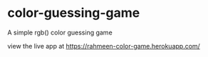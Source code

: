 # color-guessing-game
A simple rgb() color guessing game

view the live app at https://rahmeen-color-game.herokuapp.com/
